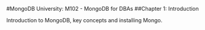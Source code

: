 #MongoDB University: M102 - MongoDB for DBAs
##Chapter 1: Introduction

Introduction to MongoDB, key concepts and installing Mongo.
